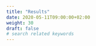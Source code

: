 ```yaml
---
title: "Results"
date: 2020-05-11T09:00:00+02:00
weight: 30
draft: false
# search related keywords
---
```

